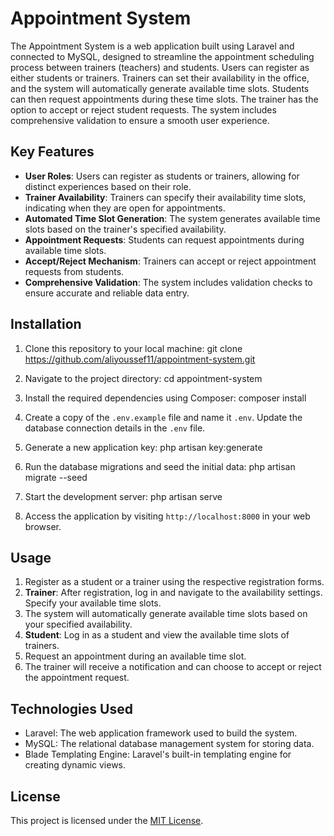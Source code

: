 # Appointment System

The Appointment System is a web application built using Laravel and connected to MySQL, designed to streamline the appointment scheduling process between trainers (teachers) and students. Users can register as either students or trainers. Trainers can set their availability in the office, and the system will automatically generate available time slots. Students can then request appointments during these time slots. The trainer has the option to accept or reject student requests. The system includes comprehensive validation to ensure a smooth user experience.

## Key Features
- **User Roles**: Users can register as students or trainers, allowing for distinct experiences based on their role.
- **Trainer Availability**: Trainers can specify their availability time slots, indicating when they are open for appointments.
- **Automated Time Slot Generation**: The system generates available time slots based on the trainer's specified availability.
- **Appointment Requests**: Students can request appointments during available time slots.
- **Accept/Reject Mechanism**: Trainers can accept or reject appointment requests from students.
- **Comprehensive Validation**: The system includes validation checks to ensure accurate and reliable data entry.

## Installation
1. Clone this repository to your local machine:
git clone https://github.com/aliyoussef11/appointment-system.git

2. Navigate to the project directory:
cd appointment-system

3. Install the required dependencies using Composer:
composer install

4. Create a copy of the `.env.example` file and name it `.env`. Update the database connection details in the `.env` file.
5. Generate a new application key:
php artisan key:generate

6. Run the database migrations and seed the initial data:
php artisan migrate --seed

7. Start the development server:
php artisan serve

8. Access the application by visiting `http://localhost:8000` in your web browser.

## Usage
1. Register as a student or a trainer using the respective registration forms.
2. **Trainer**: After registration, log in and navigate to the availability settings. Specify your available time slots.
3. The system will automatically generate available time slots based on your specified availability.
4. **Student**: Log in as a student and view the available time slots of trainers.
5. Request an appointment during an available time slot.
6. The trainer will receive a notification and can choose to accept or reject the appointment request.

## Technologies Used
- Laravel: The web application framework used to build the system.
- MySQL: The relational database management system for storing data.
- Blade Templating Engine: Laravel's built-in templating engine for creating dynamic views.

## License
This project is licensed under the [MIT License](LICENSE).
